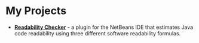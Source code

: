 # My Projects

*  **[Readability Checker](https://cdtpinto.github.io/projects/readabilitychecker)** - a plugin for the NetBeans IDE that estimates Java code readability using three different software readability formulas.
